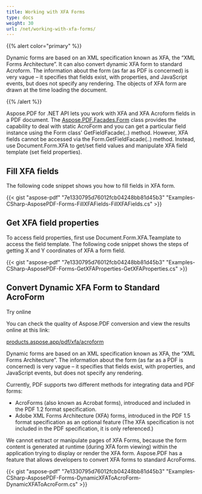 ```yaml
---
title: Working with XFA Forms
type: docs
weight: 30
url: /net/working-with-xfa-forms/
---
```


{{% alert color="primary" %}} 

Dynamic forms are based on an XML specification known as XFA, the “XML Forms Architecture”. It can also convert dynamic XFA form to standard Acroform. The information about the form (as far as PDF is concerned) is very vague – it specifies that fields exist, with properties, and JavaScript events, but does not specify any rendering. The objects of XFA form are drawn at the time loading the document.

{{% /alert %}} 

Aspose.PDF for .NET API lets you work with XFA and XFA Acroform fields in a PDF document. The [Aspose.PDF.Facades.Form](https://apireference.aspose.com/net/pdf/aspose.pdf.facades/form) class provides the capability to deal with static AcroForm and you can get a particular field instance using the Form class' GetFieldFacade(..) method. However, XFA fields cannot be accessed via the Form.GetFieldFacade(..) method. Instead, use Document.Form.XFA to get/set field values and manipulate XFA field template (set field properties).
## **Fill XFA fields**
The following code snippet shows you how to fill fields in XFA form.

{{< gist "aspose-pdf" "7e1330795d76012fcb04248bb81d45b3" "Examples-CSharp-AsposePDF-Forms-FillXFAFields-FillXFAFields.cs" >}}
## **Get XFA field properties**
To access field properties, first use Document.Form.XFA.Teamplate to access the field template. The following code snippet shows the steps of getting X and Y coordinates of XFA a form field.

{{< gist "aspose-pdf" "7e1330795d76012fcb04248bb81d45b3" "Examples-CSharp-AsposePDF-Forms-GetXFAProperties-GetXFAProperties.cs" >}}
## **Convert Dynamic XFA Form to Standard AcroForm**
Try online

You can check the quality of Aspose.PDF conversion and view the results online at this link:

[products.aspose.app/pdf/xfa/acroform](https://products.aspose.app/pdf/xfa/acroform)

Dynamic forms are based on an XML specification known as XFA, the “XML Forms Architecture”. The information about the form (as far as a PDF is concerned) is very vague – it specifies that fields exist, with properties, and JavaScript events, but does not specify any rendering.

Currently, PDF supports two different methods for integrating data and PDF forms:

- AcroForms (also known as Acrobat forms), introduced and included in the PDF 1.2 format specification.
- Adobe XML Forms Architecture (XFA) forms, introduced in the PDF 1.5 format specification as an optional feature (The XFA specification is not included in the PDF specification, it is only referenced.)

We cannot extract or manipulate pages of XFA Forms, because the form content is generated at runtime (during XFA form viewing) within the application trying to display or render the XFA form. Aspose.PDF has a feature that allows developers to convert XFA forms to standard AcroForms.

{{< gist "aspose-pdf" "7e1330795d76012fcb04248bb81d45b3" "Examples-CSharp-AsposePDF-Forms-DynamicXFAToAcroForm-DynamicXFAToAcroForm.cs" >}}
